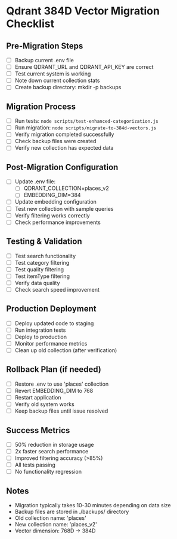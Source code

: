 # Qdrant 384D Vector Migration Checklist

## Pre-Migration Steps
- [ ] Backup current .env file
- [ ] Ensure QDRANT_URL and QDRANT_API_KEY are correct
- [ ] Test current system is working
- [ ] Note down current collection stats
- [ ] Create backup directory: mkdir -p backups

## Migration Process
- [ ] Run tests: `node scripts/test-enhanced-categorization.js`
- [ ] Run migration: `node scripts/migrate-to-384d-vectors.js`
- [ ] Verify migration completed successfully
- [ ] Check backup files were created
- [ ] Verify new collection has expected data

## Post-Migration Configuration
- [ ] Update .env file:
  - [ ] QDRANT_COLLECTION=places_v2
  - [ ] EMBEDDING_DIM=384
- [ ] Update embedding configuration
- [ ] Test new collection with sample queries
- [ ] Verify filtering works correctly
- [ ] Check performance improvements

## Testing & Validation
- [ ] Test search functionality
- [ ] Test category filtering
- [ ] Test quality filtering  
- [ ] Test itemType filtering
- [ ] Verify data quality
- [ ] Check search speed improvement

## Production Deployment
- [ ] Deploy updated code to staging
- [ ] Run integration tests
- [ ] Deploy to production
- [ ] Monitor performance metrics
- [ ] Clean up old collection (after verification)

## Rollback Plan (if needed)
- [ ] Restore .env to use 'places' collection
- [ ] Revert EMBEDDING_DIM to 768
- [ ] Restart application
- [ ] Verify old system works
- [ ] Keep backup files until issue resolved

## Success Metrics
- [ ] 50% reduction in storage usage
- [ ] 2x faster search performance
- [ ] Improved filtering accuracy (>85%)
- [ ] All tests passing
- [ ] No functionality regression

## Notes
- Migration typically takes 10-30 minutes depending on data size
- Backup files are stored in ./backups/ directory
- Old collection name: 'places'
- New collection name: 'places_v2'
- Vector dimension: 768D → 384D
